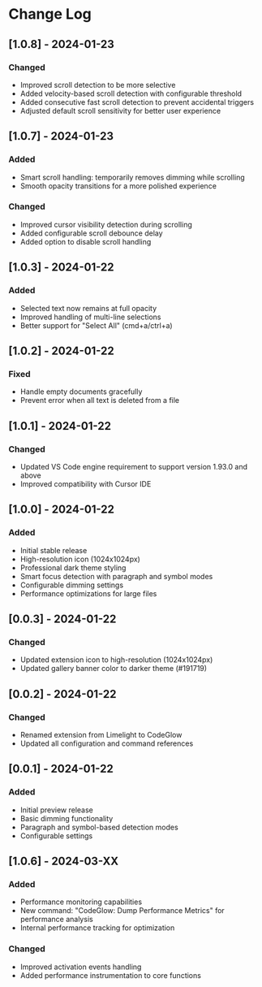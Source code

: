 # Change Log

## [1.0.8] - 2024-01-23
### Changed
- Improved scroll detection to be more selective
- Added velocity-based scroll detection with configurable threshold
- Added consecutive fast scroll detection to prevent accidental triggers
- Adjusted default scroll sensitivity for better user experience

## [1.0.7] - 2024-01-23
### Added
- Smart scroll handling: temporarily removes dimming while scrolling
- Smooth opacity transitions for a more polished experience
### Changed
- Improved cursor visibility detection during scrolling
- Added configurable scroll debounce delay
- Added option to disable scroll handling

## [1.0.3] - 2024-01-22
### Added
- Selected text now remains at full opacity
- Improved handling of multi-line selections
- Better support for "Select All" (cmd+a/ctrl+a)

## [1.0.2] - 2024-01-22
### Fixed
- Handle empty documents gracefully
- Prevent error when all text is deleted from a file

## [1.0.1] - 2024-01-22
### Changed
- Updated VS Code engine requirement to support version 1.93.0 and above
- Improved compatibility with Cursor IDE

## [1.0.0] - 2024-01-22
### Added
- Initial stable release
- High-resolution icon (1024x1024px)
- Professional dark theme styling
- Smart focus detection with paragraph and symbol modes
- Configurable dimming settings
- Performance optimizations for large files

## [0.0.3] - 2024-01-22
### Changed
- Updated extension icon to high-resolution (1024x1024px)
- Updated gallery banner color to darker theme (#191719)

## [0.0.2] - 2024-01-22
### Changed
- Renamed extension from Limelight to CodeGlow
- Updated all configuration and command references

## [0.0.1] - 2024-01-22
### Added
- Initial preview release
- Basic dimming functionality
- Paragraph and symbol-based detection modes
- Configurable settings

## [1.0.6] - 2024-03-XX

### Added
- Performance monitoring capabilities
- New command: "CodeGlow: Dump Performance Metrics" for performance analysis
- Internal performance tracking for optimization

### Changed
- Improved activation events handling
- Added performance instrumentation to core functions